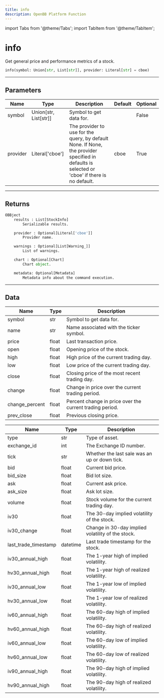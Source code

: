 ```yaml
---
title: info
description: OpenBB Platform Function
---
```


import Tabs from '@theme/Tabs';
import TabItem from '@theme/TabItem';

# info

Get general price and performance metrics of a stock.

```python wordwrap
info(symbol: Union[str, List[str]], provider: Literal[str] = cboe)
```

---

## Parameters

<Tabs>
<TabItem value="standard" label="Standard">

| Name | Type | Description | Default | Optional |
| ---- | ---- | ----------- | ------- | -------- |
| symbol | Union[str, List[str]] | Symbol to get data for. |  | False |
| provider | Literal['cboe'] | The provider to use for the query, by default None. If None, the provider specified in defaults is selected or 'cboe' if there is no default. | cboe | True |
</TabItem>

</Tabs>

---

## Returns

```python wordwrap
OBBject
    results : List[StockInfo]
        Serializable results.

    provider : Optional[Literal['cboe']]
        Provider name.

    warnings : Optional[List[Warning_]]
        List of warnings.

    chart : Optional[Chart]
        Chart object.

    metadata: Optional[Metadata]
        Metadata info about the command execution.
```

---

## Data

<Tabs>
<TabItem value="standard" label="Standard">

| Name | Type | Description |
| ---- | ---- | ----------- |
| symbol | str | Symbol to get data for. |
| name | str | Name associated with the ticker symbol. |
| price | float | Last transaction price. |
| open | float | Opening price of the stock. |
| high | float | High price of the current trading day. |
| low | float | Low price of the current trading day. |
| close | float | Closing price of the most recent trading day. |
| change | float | Change in price over the current trading period. |
| change_percent | float | Percent change in price over the current trading period. |
| prev_close | float | Previous closing price. |
</TabItem>

<TabItem value='cboe' label='cboe'>

| Name | Type | Description |
| ---- | ---- | ----------- |
| type | str | Type of asset. |
| exchange_id | int | The Exchange ID number. |
| tick | str | Whether the last sale was an up or down tick. |
| bid | float | Current bid price. |
| bid_size | float | Bid lot size. |
| ask | float | Current ask price. |
| ask_size | float | Ask lot size. |
| volume | float | Stock volume for the current trading day. |
| iv30 | float | The 30-day implied volatility of the stock. |
| iv30_change | float | Change in 30-day implied volatility of the stock. |
| last_trade_timestamp | datetime | Last trade timestamp for the stock. |
| iv30_annual_high | float | The 1-year high of implied volatility. |
| hv30_annual_high | float | The 1-year high of realized volatility. |
| iv30_annual_low | float | The 1-year low of implied volatility. |
| hv30_annual_low | float | The 1-year low of realized volatility. |
| iv60_annual_high | float | The 60-day high of implied volatility. |
| hv60_annual_high | float | The 60-day high of realized volatility. |
| iv60_annual_low | float | The 60-day low of implied volatility. |
| hv60_annual_low | float | The 60-day low of realized volatility. |
| iv90_annual_high | float | The 90-day high of implied volatility. |
| hv90_annual_high | float | The 90-day high of realized volatility. |
</TabItem>

</Tabs>

